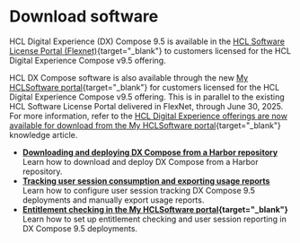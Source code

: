 # Download software

HCL Digital Experience (DX) Compose 9.5 is available in the [HCL Software License Portal (Flexnet)](https://support.hcl-software.com/csm?id=kb_article&sysparm_article=KB0073344){target="_blank"} to customers licensed for the HCL Digital Experience Compose v9.5 offering.

HCL DX Compose software is also available through the new [My HCLSoftware portal](https://my.hcltechsw.com/){target="_blank"} for customers licensed for the HCL Digital Experience Compose v9.5 offering. This is in parallel to the existing HCL Software License Portal delivered in FlexNet, through June 30, 2025. For more information, refer to the [HCL Digital Experience offerings are now available for download from the My HCLSoftware portal](https://support.hcl-software.com/csm?id=kb_article&sysparm_article=KB0120373){target="_blank"} knowledge article.

-   **[Downloading and deploying DX Compose from a Harbor repository](harbor_container_registry.md)**  
Learn how to download and deploy DX Compose from a Harbor repository.
-   **[Tracking user session consumption and exporting usage reports](export_usage_report.md)**  
Learn how to configure user session tracking DX Compose 9.5 deployments and manually export usage reports.
-   **[Entitlement checking in the My HCLSoftware portal](https://help.hcl-software.com/digital-experience/9.5/latest/get_started/download/software_licensing_portal/configure_entitlement_checks/configuring_mhs/){target="_blank"}**  
Learn how to set up entitlement checking and user session reporting in DX Compose 9.5 deployments.
